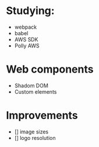 # Studying:
- webpack
- babel
- AWS SDK
- Polly AWS

# Web components
- Shadom DOM
- Custom elements

# Improvements
- [] image sizes
- [] logo resolution
